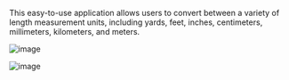 This easy-to-use application allows users to convert between a variety of length measurement units, including yards, feet, inches, centimeters, millimeters, kilometers, and meters. 

![image](https://github.com/KumarAmrit30/Unit_Converter/assets/134717688/10b6474b-7ba3-4ca2-849c-6ad451f373d5)

![image](https://github.com/KumarAmrit30/Unit_Converter/assets/134717688/64378fdc-86fd-4c36-b961-feb50fcae0b2)
